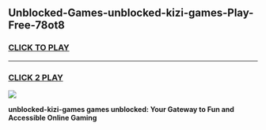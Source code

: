 
## Unblocked-Games-unblocked-kizi-games-Play-Free-78ot8
<h3>
<a href="https://premium76.site?title=unblocked-kizi-games&ref=23A">CLICK TO PLAY</a></h3>
<hr>

<h3>
<a href="https://premium76.site?title=unblocked-kizi-games&ref=23A">CLICK 2 PLAY</a>
  
</h3>

<a href="https://premium76.site?title=unblocked-kizi-games&ref=23A"><img src="https://clearcache.store/games.png"></a>


**unblocked-kizi-games games unblocked: Your Gateway to Fun and Accessible Online Gaming**
